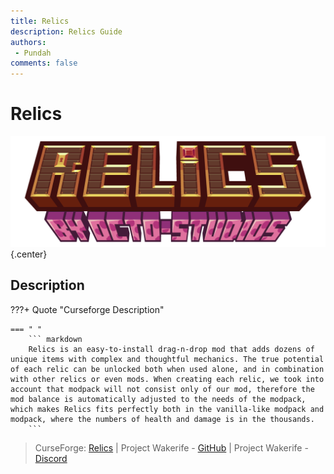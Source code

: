 ```yaml
---
title: Relics
description: Relics Guide
authors: 
 - Pundah
comments: false
---
```

# Relics
![](img/Relics.png){.center}
## Description
???+ Quote "Curseforge Description"

    === " "
        ``` markdown
        Reliсs is an easy-to-install drag-n-drop mod that adds dozens of unique items with complex and thoughtful mechanics. The true potential of each relic can be unlocked both when used alone, and in combination with other relics or even mods. When creating each relic, we took into account that modpack will not consist only of our mod, therefore the mod balance is automatically adjusted to the needs of the modpack, which makes Relics fits perfectly both in the vanilla-like modpack and modpack, where the numbers of health and damage is in the thousands.
        ```

> CurseForge: [Relics](https://www.curseforge.com/minecraft/mc-mods/relics-mod) | Project Wakerife - [GitHub](https://github.com/Pundah) | Project Wakerife - [Discord](https://discord.gg/M4HQTQ9g9f)